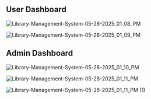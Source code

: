 User Dashboard
---
![Library-Management-System-05-28-2025_01_08_PM](https://github.com/user-attachments/assets/e8f9ff70-e3fe-416d-a27c-475f5e4a964d)

![Library-Management-System-05-28-2025_01_09_PM](https://github.com/user-attachments/assets/f4d46cab-6a86-481a-9b06-eb4c5861f4f2)

Admin Dashboard
---
![Library-Management-System-05-28-2025_01_10_PM](https://github.com/user-attachments/assets/57e22000-e4ba-4bf8-b5e1-3e5e070db2f9)

![Library-Management-System-05-28-2025_01_11_PM](https://github.com/user-attachments/assets/82097a58-2e63-4341-aebc-ae37ba253e2b)

![Library-Management-System-05-28-2025_01_11_PM (1)](https://github.com/user-attachments/assets/85ae7a47-d238-46d2-a77a-38b98abf1f90)
